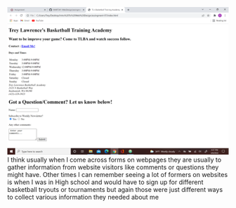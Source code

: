 ![Screenshot](./images/screenshot10.png)
I think usually when I come across forms on webpages they are usually to gather information from website visitors like comments or questions they might have. Other times I can remember seeing a lot of formers on websites is when I was in High school and would have to sign up for different basketball tryouts or tournaments but again those were just different ways to collect various information they needed about me
